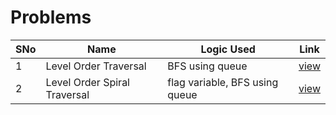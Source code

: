 # Problems

SNo | Name | Logic Used | Link |
----|------|------------|------|
1 | Level Order Traversal | BFS using queue | [view](levelorder.cpp)
2 | Level Order Spiral Traversal | flag variable, BFS using queue | [view](levelorder_spiral.cpp)